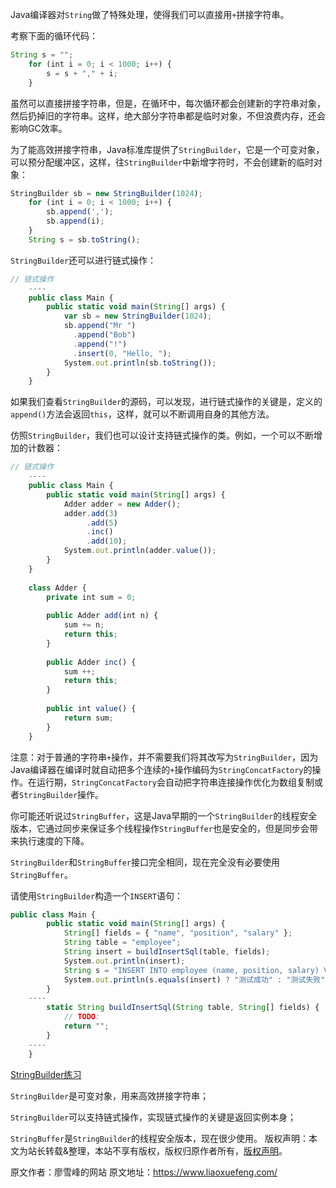 


Java编译器对`String`做了特殊处理，使得我们可以直接用`+`拼接字符串。

考察下面的循环代码：

```js 
String s = "";
    for (int i = 0; i < 1000; i++) {
        s = s + "," + i;
    }
```

虽然可以直接拼接字符串，但是，在循环中，每次循环都会创建新的字符串对象，然后扔掉旧的字符串。这样，绝大部分字符串都是临时对象，不但浪费内存，还会影响GC效率。

为了能高效拼接字符串，Java标准库提供了`StringBuilder`，它是一个可变对象，可以预分配缓冲区，这样，往`StringBuilder`中新增字符时，不会创建新的临时对象：

```js 
StringBuilder sb = new StringBuilder(1024);
    for (int i = 0; i < 1000; i++) {
        sb.append(',');
        sb.append(i);
    }
    String s = sb.toString();
```

`StringBuilder`还可以进行链式操作：


```js 
// 链式操作
    ----
    public class Main {
        public static void main(String[] args) {
            var sb = new StringBuilder(1024);
            sb.append("Mr ")
              .append("Bob")
              .append("!")
              .insert(0, "Hello, ");
            System.out.println(sb.toString());
        }
    }
```

如果我们查看`StringBuilder`的源码，可以发现，进行链式操作的关键是，定义的`append()`方法会返回`this`，这样，就可以不断调用自身的其他方法。

仿照`StringBuilder`，我们也可以设计支持链式操作的类。例如，一个可以不断增加的计数器：

```js 
// 链式操作
    ----
    public class Main {
        public static void main(String[] args) {
            Adder adder = new Adder();
            adder.add(3)
                 .add(5)
                 .inc()
                 .add(10);
            System.out.println(adder.value());
        }
    }
    
    class Adder {
        private int sum = 0;
    
        public Adder add(int n) {
            sum += n;
            return this;
        }
    
        public Adder inc() {
            sum ++;
            return this;
        }
    
        public int value() {
            return sum;
        }
    }
```

注意：对于普通的字符串`+`操作，并不需要我们将其改写为`StringBuilder`，因为Java编译器在编译时就自动把多个连续的`+`操作编码为`StringConcatFactory`的操作。在运行期，`StringConcatFactory`会自动把字符串连接操作优化为数组复制或者`StringBuilder`操作。

你可能还听说过`StringBuffer`，这是Java早期的一个`StringBuilder`的线程安全版本，它通过同步来保证多个线程操作`StringBuffer`也是安全的，但是同步会带来执行速度的下降。

`StringBuilder`和`StringBuffer`接口完全相同，现在完全没有必要使用`StringBuffer`。

请使用`StringBuilder`构造一个`INSERT`语句：

```js 
public class Main {
        public static void main(String[] args) {
            String[] fields = { "name", "position", "salary" };
            String table = "employee";
            String insert = buildInsertSql(table, fields);
            System.out.println(insert);
            String s = "INSERT INTO employee (name, position, salary) VALUES (?, ?, ?)";
            System.out.println(s.equals(insert) ? "测试成功" : "测试失败");
        }
    ----
        static String buildInsertSql(String table, String[] fields) {
            // TODO:
            return "";
        }
    ----
    }
```

[StringBuilder练习](https://gitee.com/liaoxuefeng/learn-java/raw/master/practices/Java%E6%95%99%E7%A8%8B/20.%E9%9D%A2%E5%90%91%E5%AF%B9%E8%B1%A1%E7%BC%96%E7%A8%8B.1255943520012800/20.Java%E6%A0%B8%E5%BF%83%E7%B1%BB.1260576204194144/20.StringBuilder.1260471862687712/core-stringbuilder.zip)

`StringBuilder`是可变对象，用来高效拼接字符串；

`StringBuilder`可以支持链式操作，实现链式操作的关键是返回实例本身；

`StringBuffer`是`StringBuilder`的线程安全版本，现在很少使用。
版权声明：本文为站长转载&整理，本站不享有版权，版权归原作者所有，[版权声明](https://gitee.com/hezhiyuan007/java-notes/raw/master/disclaimer.md)。




原文作者：廖雪峰的网站 原文地址：https://www.liaoxuefeng.com/